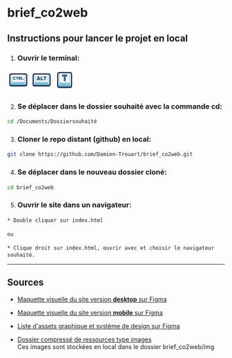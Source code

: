 # brief_co2web

## Instructions pour lancer le projet en local

1.  ### Ouvrir le terminal:

<img src="img/ctrl.png" width="50"> <img src="img/alt.png" width="50"> <img src="img/t.png" width="50"> 


2.  ### Se déplacer dans le dossier souhaité avec la commande cd:
```bash
cd /Documents/Dossiersouhaité
```
3. ### Cloner le repo distant (github) en local:
```bash
git clone https://github.com/Damien-Trouart/brief_co2web.git
```
4. ### Se déplacer dans le nouveau dossier cloné:
```bash
cd brief_co2web
```

5. ### Ouvrir le site dans un navigateur:
```
* Double cliquer sur index.html 

ou

* Clique droit sur index.html, ouvrir avec et choisir le navigateur souhaité.
```


___
## Sources

* [Maquette visuelle du site version **desktop** sur Figma](https://www.figma.com/proto/FqLShNuELRhRpJKklSh6tz/CO2WEB-2.0?page-id=1%3A2221&type=design&node-id=1-2248&viewport=2123%2C410%2C0.36&scaling=scale-down&starting-point-node-id=1%3A2248)

* [Maquette visuelle du site version **mobile** sur Figma](https://www.figma.com/proto/FqLShNuELRhRpJKklSh6tz/CO2WEB-2.0?page-id=0%3A1&type=design&node-id=1-65&viewport=-1213%2C376%2C0.5&scaling=scale-down&starting-point-node-id=1%3A65)

* [Liste d'assets graphique et système de design sur Figma](https://www.figma.com/proto/FqLShNuELRhRpJKklSh6tz/CO2WEB-2.0?page-id=1%3A2795&type=design&node-id=1-2796&viewport=1042%2C-165%2C0.17&scaling=scale-down&starting-point-node-id=1%3A2796)

* [Dossier compressé de ressources type images](https://simplonline.co/classrooms/cd9c9cfe-5c16-432e-9761-c662ecb00454/briefs/28f1c4ea-10c7-4fca-8bf7-4e7c9c1e1c84) <br>
Ces images sont stockées en local dans le dossier brief_co2web/img
